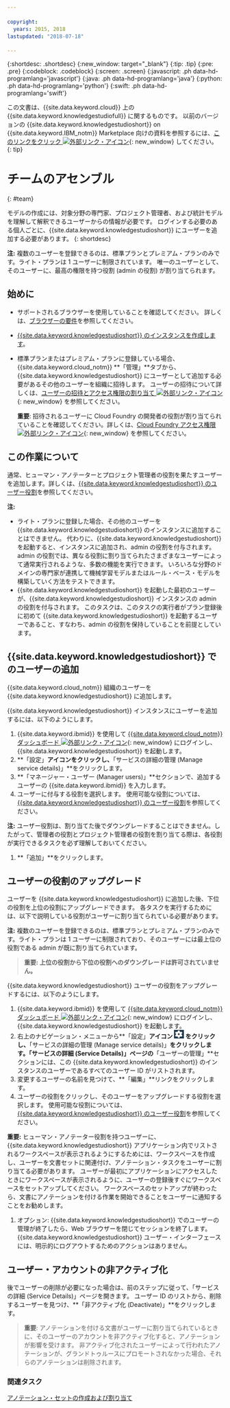 ```yaml
---

copyright:
  years: 2015, 2018
lastupdated: "2018-07-18"

---
```


{:shortdesc: .shortdesc}
{:new_window: target="_blank"}
{:tip: .tip}
{:pre: .pre}
{:codeblock: .codeblock}
{:screen: .screen}
{:javascript: .ph data-hd-programlang='javascript'}
{:java: .ph data-hd-programlang='java'}
{:python: .ph data-hd-programlang='python'}
{:swift: .ph data-hd-programlang='swift'}

この文書は、{{site.data.keyword.cloud}} 上の {{site.data.keyword.knowledgestudiofull}} に関するものです。 以前のバージョンの {{site.data.keyword.knowledgestudioshort}} on {{site.data.keyword.IBM_notm}} Marketplace 向けの資料を参照するには、[このリンクをクリック ![外部リンク・アイコン](../../icons/launch-glyph.svg "外部リンク・アイコン")](https://{DomainName}/docs/services/knowledge-studio/team.html){: new_window} してください。
{: tip}

# チームのアセンブル
{: #team}

モデルの作成には、対象分野の専門家、プロジェクト管理者、および統計モデルを理解して解釈できるユーザーからの情報が必要です。 ログインする必要のある個人ごとに、{{site.data.keyword.knowledgestudioshort}} にユーザーを追加する必要があります。
{: shortdesc}

**注:** 複数のユーザーを登録できるのは、標準プランとプレミアム・プランのみです。ライト・プランは 1 ユーザーに制限されています。 唯一のユーザーとして、そのユーザーに、最高の権限を持つ役割 (admin の役割) が割り当てられます。

## 始めに

- サポートされるブラウザーを使用していることを確認してください。 詳しくは、[ブラウザーの要件](/docs/services/watson-knowledge-studio/system-requirements.html)を参照してください。
- [{{site.data.keyword.knowledgestudioshort}} のインスタンスを作成します](/docs/services/watson-knowledge-studio/tutorials-create-project.html#instance)。
- 標準プランまたはプレミアム・プランに登録している場合、{{site.data.keyword.cloud_notm}} **「管理」**タブから、{{site.data.keyword.knowledgestudioshort}} にユーザーとして追加する必要があるその他のユーザーを組織に招待します。 ユーザーの招待について詳しくは、[ユーザーの招待とアクセス権限の割り当て ![外部リンク・アイコン](../../icons/launch-glyph.svg "外部リンク・アイコン")](https://{DomainName}/docs/iam/iamuserinv.html){: new_window} を参照してください。

  **重要**: 招待されるユーザーに Cloud Foundry の開発者の役割が割り当てられていることを確認してください。詳しくは、[Cloud Foundry アクセス権限 ![外部リンク・アイコン](../../icons/launch-glyph.svg "外部リンク・アイコン")](https://{DomainName}/docs/iam/cfaccess.html){: new_window} を参照してください。

## この作業について

通常、ヒューマン・アノテーターとプロジェクト管理者の役割を果たすユーザーを追加します。詳しくは、[{{site.data.keyword.knowledgestudioshort}} のユーザー役割](/docs/services/watson-knowledge-studio/roles.html)を参照してください。

**注:**

- ライト・プランに登録した場合、その他のユーザーを {{site.data.keyword.knowledgestudioshort}} のインスタンスに追加することはできません。 代わりに、{{site.data.keyword.knowledgestudioshort}} を起動すると、インスタンスに追加され、admin の役割を付与されます。admin の役割では、異なる役割に割り当てられたさまざまなユーザーによって通常実行されるような、多数の機能を実行できます。 いろいろな分野のドメインの専門家が連携して機械学習モデルまたはルール・ベース・モデルを構築していく方法をテストできます。
- {{site.data.keyword.knowledgestudioshort}} を起動した最初のユーザーが、{{site.data.keyword.knowledgestudioshort}} インスタンスの admin の役割を付与されます。 このタスクは、このタスクの実行者がプラン登録後に初めて {{site.data.keyword.knowledgestudioshort}} を起動するユーザーであること、すなわち、admin の役割を保持していることを前提としています。

## {{site.data.keyword.knowledgestudioshort}} でのユーザーの追加

{{site.data.keyword.cloud_notm}} 組織のユーザーを {{site.data.keyword.knowledgestudioshort}} に追加します。

{{site.data.keyword.knowledgestudioshort}} インスタンスにユーザーを追加するには、以下のようにします。

1. {{site.data.keyword.ibmid}} を使用して [{{site.data.keyword.cloud_notm}} ダッシュボード ![外部リンク・アイコン](../../icons/launch-glyph.svg "外部リンク・アイコン")](https://{DomainName}){: new_window} にログインし、{{site.data.keyword.knowledgestudioshort}} を起動します。
1. **「設定」**アイコンをクリックし、**「サービスの詳細の管理 (Manage service details)」**をクリックします。
1. **「マネージャー・ユーザー (Manager users)」**セクションで、追加するユーザーの {{site.data.keyword.ibmid}} を入力します。
1. ユーザーに付与する役割を選択します。 使用可能な役割については、[{{site.data.keyword.knowledgestudioshort}} のユーザー役割](/docs/services/watson-knowledge-studio/roles.html)を参照してください。

  **注:** ユーザー役割は、割り当てた後でダウングレードすることはできません。したがって、管理者の役割とプロジェクト管理者の役割を割り当てる際は、各役割が実行できるタスクを必ず理解しておいてください。

1. **「追加」**をクリックします。

## ユーザーの役割のアップグレード

ユーザーを {{site.data.keyword.knowledgestudioshort}} に追加した後、下位の役割を上位の役割にアップグレードできます。 各タスクを実行するためには、以下で説明している役割がユーザーに割り当てられている必要があります。

**注:** 複数のユーザーを登録できるのは、標準プランとプレミアム・プランのみです。ライト・プランは 1 ユーザーに制限されており、そのユーザーには最上位の役割である admin が既に割り当てられています。

> **重要: 上位の役割から下位の役割へのダウングレードは許可されていません。**

{{site.data.keyword.knowledgestudioshort}} ユーザーの役割をアップグレードするには、以下のようにします。

1. {{site.data.keyword.ibmid}} を使用して [{{site.data.keyword.cloud_notm}} ダッシュボード ![外部リンク・アイコン](../../icons/launch-glyph.svg "外部リンク・アイコン")](https://{DomainName}){: new_window} にログインし、{{site.data.keyword.knowledgestudioshort}} を起動します。
1. 右上のナビゲーション・メニューから**「設定」**アイコン ![「設定」アイコン](images/settings.png) をクリックし、**「サービスの詳細の管理 (Manage service details)」**をクリックします。「サービスの詳細 (Service Details)」ページの**「ユーザーの管理」**セクションには、この {{site.data.keyword.knowledgestudioshort}} のインスタンスのユーザーであるすべてのユーザー ID がリストされます。
1. 変更するユーザーの名前を見つけて、**「編集」**リンクをクリックします。
1. ユーザーの役割をクリックし、そのユーザーをアップグレードする役割を選択します。 使用可能な役割については、[{{site.data.keyword.knowledgestudioshort}} のユーザー役割](/docs/services/watson-knowledge-studio/roles.html)を参照してください。

  **重要:** ヒューマン・アノテーター役割を持つユーザーに、{{site.data.keyword.knowledgestudioshort}} アプリケーション内でリストされるワークスペースが表示されるようにするためには、ワークスペースを作成し、ユーザーを文書セットに関連付け、アノテーション・タスクをユーザーに割り当てる必要があります。 ユーザーが最初にアプリケーションにアクセスしたときにワークスペースが表示されるように、ユーザーの登録後すぐにワークスペースをセットアップしてください。 ワークスペースのセットアップが終わったら、文書にアノテーションを付ける作業を開始できることをユーザーに通知することをお勧めします。

1. オプション: {{site.data.keyword.knowledgestudioshort}} でのユーザーの管理が終了したら、Web ブラウザーを閉じてセッションを終了します。 {{site.data.keyword.knowledgestudioshort}} ユーザー・インターフェースには、明示的にログアウトするためのアクションはありません。

## ユーザー・アカウントの非アクティブ化

後でユーザーの削除が必要になった場合は、前のステップに従って、「サービスの詳細 (Service Details)」ページを開きます。 ユーザー ID のリストから、削除するユーザーを見つけ、**「非アクティブ化 (Deactivate)」**をクリックします。

> **重要**: アノテーションを付ける文書がユーザーに割り当てられているときに、そのユーザーのアカウントを非アクティブ化すると、アノテーションが影響を受けます。 非アクティブ化されたユーザーによって行われたアノテーションが、グランドトゥルースにプロモートされなかった場合、それらのアノテーションは削除されます。

### 関連タスク

[アノテーション・セットの作成および割り当て](/docs/services/watson-knowledge-studio/documents-for-annotation.html#wks_projdocsets)
